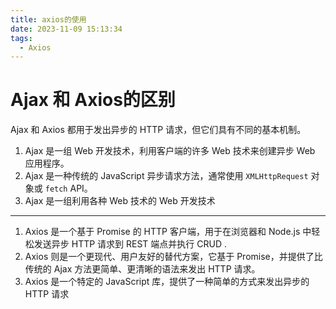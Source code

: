 ```yaml
---
title: axios的使用
date: 2023-11-09 15:13:34
tags:
  - Axios
---
```


# Ajax 和 Axios的区别

Ajax 和 Axios 都用于发出异步的 HTTP 请求，但它们具有不同的基本机制。

1. Ajax 是一组 Web 开发技术，利用客户端的许多 Web 技术来创建异步 Web 应用程序。
2. Ajax 是一种传统的 JavaScript 异步请求方法，通常使用 `XMLHttpRequest` 对象或 `fetch` API。
3. Ajax 是一组利用各种 Web 技术的 Web 开发技术

---

1. Axios 是一个基于 Promise 的 HTTP 客户端，用于在浏览器和 Node.js 中轻松发送异步 HTTP 请求到 REST 端点并执行 CRUD .
2. Axios 则是一个更现代、用户友好的替代方案，它基于 Promise，并提供了比传统的 Ajax 方法更简单、更清晰的语法来发出 HTTP 请求。
3. Axios 是一个特定的 JavaScript 库，提供了一种简单的方式来发出异步的 HTTP 请求